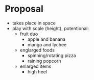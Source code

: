# Proposal  

- takes place in space  
- play with scale (height), potentional:  
  - fruit duo  
    - apple and banana
    - mango and lychee
  - englarged foods
    - spinning/rotating pizza
    - raining popcorn
  - enlarged items
    - high heel
